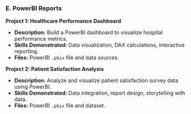 ### **E. PowerBI Reports**

**Project 1: Healthcare Performance Dashboard**

- **Description:** Build a PowerBI dashboard to visualize hospital performance metrics.
- **Skills Demonstrated:** Data visualization, DAX calculations, interactive reporting.
- **Files:** PowerBI `.pbix` file and data sources.

**Project 2: Patient Satisfaction Analysis**

- **Description:** Analyze and visualize patient satisfaction survey data using PowerBI.
- **Skills Demonstrated:** Data integration, report design, storytelling with data.
- **Files:** PowerBI `.pbix` file and dataset.

